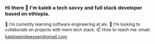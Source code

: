 ### Hi there 👋 I'm kaleb a tech savvy and full stack developer based on ethiopia.
🌱 I’m currently learning software engineering at alx.
👯 I’m looking to collaborate on projects with mern tech stack.
📫 How to reach me: email: kalebwendwessen@gmail.com.

